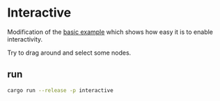 # Interactive

Modification of the [basic example](https://github.com/blitzarx1/egui_graph/tree/master/examples/basic) which shows how easy it is to enable interactivity.

Try to drag around and select some nodes.

## run

```bash
cargo run --release -p interactive
```
